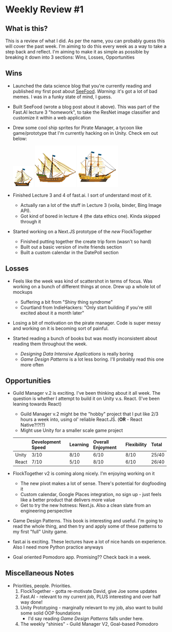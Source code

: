 # Weekly Review #1

## What is this?

This is a review of what I did. As per the name, you can probably guess this will cover the past week. I'm aiming to do this every week as a way to take a step back and reflect. I'm aiming to make it as simple as possible by breaking it down into 3 sections: Wins, Losses, Opportunities

## Wins

- Launched the data science blog that you're currently reading and published my first post about [SeeFood](https://david8zhang.github.io/ds-blog/2020/09/23/See-Food.html). _Warning_: it's got a lot of bad memes. I was in a funky state of mind, I guess.

- Built SeeFood (wrote a blog post about it above). This was part of the Fast.AI lecture 3 "homework", to take the ResNet image classifier and customize it within a web application

- Drew some cool ship sprites for Pirate Manager, a tycoon like game/prototype that I'm currently hacking on in Unity. Check em out below:

  ![sloop](./images/20200927/sloop.png)
  ![caravel](./images/20200927/caravel.png)
  ![galleon](./images/20200927/Galleon.png)

- Finished Lecture 3 and 4 of fast.ai. I sort of understand most of it.

  - Actually ran a lot of the stuff in Lecture 3 (voila, binder, Bing Image API).
  - Got kind of bored in lecture 4 (the data ethics one). Kinda skipped through it

- Started working on a Next.JS prototype of the _new_ FlockTogether
  - Finished putting together the create trip form (wasn't so hard)
  - Built out a basic version of invite friends section
  - Built a custom calendar in the DatePoll section

## Losses

- Feels like the week was kind of scattershot in terms of focus. Was working on a bunch of different things at once. Drew up a whole lot of mockups

  - Suffering a bit from "Shiny thing syndrome"
  - Courtland from IndieHackers: "Only start building if you're still excited about it a month later"

- Losing a bit of motivation on the pirate manager. Code is super messy and working on it is becoming sort of painful.

- Started reading a bunch of books but was mostly inconsistent about reading them throughout the week.

  - _Designing Data Intensive Applications_ is really boring
  - _Game Design Patterns_ is a lot less boring. I'll probably read this one more often

## Opportunities

- Guild Manager v.2 is exciting. I've been thinking about it all week. The question is whether I attempt to build it on Unity v.s. React. (I've been leaning towards React)

  - Guild Manager v.2 might be the "hobby" project that I put like 2/3 hours a week into, using ol' reliable React.JS. (**OR** - React Native?!?!?)
  - Might use Unity for a smaller scale game project

  |       | Development Speed | Learning | Overall Enjoyment | Flexibility | Total |
  | ----- | ----------------- | -------- | ----------------- | ----------- | ----- |
  | Unity | 3/10              | 8/10     | 6/10              | 8/10        | 25/40 |
  | React | 7/10              | 5/10     | 8/10              | 6/10        | 26/40 |

- FlockTogether v2 is coming along nicely. I'm enjoying working on it

  - The new pivot makes a lot of sense. There's potential for dogfooding it
  - Custom calendar, Google Places integration, no sign up - just feels like a better product that delivers more value
  - Get to try the new hotness: Next.js. Also a clean slate from an engineering perspective

- Game Design Patterns. This book is interesting and useful. I'm going to read the whole thing, and then try and apply some of these patterns to my first "full" Unity game.

- fast.ai is exciting. These lectures have a lot of nice hands on experience. Also I need more Python practice anyways

- Goal oriented Pomodoro app. Promising?? Check back in a week.

## Miscellaneous Notes

- Priorities, people. Priorities.
  1. FlockTogether - gotta re-motivate David, give Joe some updates
  2. Fast.AI - relevant to my current job, PLUS interesting and over half way done!
  3. Unity Prototyping - marginally relevant to my job, also want to build some solid OOP foundations
     - I'd say reading _Game Design Patterns_ falls under here.
  4. The weekly "shinies" - Guild Manager V2, Goal-based Pomodoro
